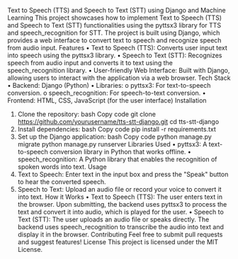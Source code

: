 Text to Speech (TTS) and Speech to Text (STT) using Django and Machine Learning
This project showcases how to implement Text to Speech (TTS) and Speech to Text (STT) functionalities using the pyttsx3 library for TTS and speech_recognition for STT. The project is built using Django, which provides a web interface to convert text to speech and recognize speech from audio input.
Features
•	Text to Speech (TTS): Converts user input text into speech using the pyttsx3 library.
•	Speech to Text (STT): Recognizes speech from audio input and converts it to text using the speech_recognition library.
•	User-friendly Web Interface: Built with Django, allowing users to interact with the application via a web browser.
Tech Stack
•	Backend: Django (Python)
•	Libraries:
o	pyttsx3: For text-to-speech conversion.
o	speech_recognition: For speech-to-text conversion.
•	Frontend: HTML, CSS, JavaScript (for the user interface)
Installation
1.	Clone the repository:
bash
Copy code
git clone https://github.com/yourusername/tts-stt-django.git
cd tts-stt-django
2.	Install dependencies:
bash
Copy code
pip install -r requirements.txt
3.	Set up the Django application:
bash
Copy code
python manage.py migrate
python manage.py runserver
Libraries Used
•	pyttsx3: A text-to-speech conversion library in Python that works offline.
•	speech_recognition: A Python library that enables the recognition of spoken words into text.
Usage
1.	Text to Speech: Enter text in the input box and press the "Speak" button to hear the converted speech.
2.	Speech to Text: Upload an audio file or record your voice to convert it into text.
How it Works
•	Text to Speech (TTS): The user enters text in the browser. Upon submitting, the backend uses pyttsx3 to process the text and convert it into audio, which is played for the user.
•	Speech to Text (STT): The user uploads an audio file or speaks directly. The backend uses speech_recognition to transcribe the audio into text and display it in the browser.
Contributing
Feel free to submit pull requests and suggest features!
License
This project is licensed under the MIT License.


